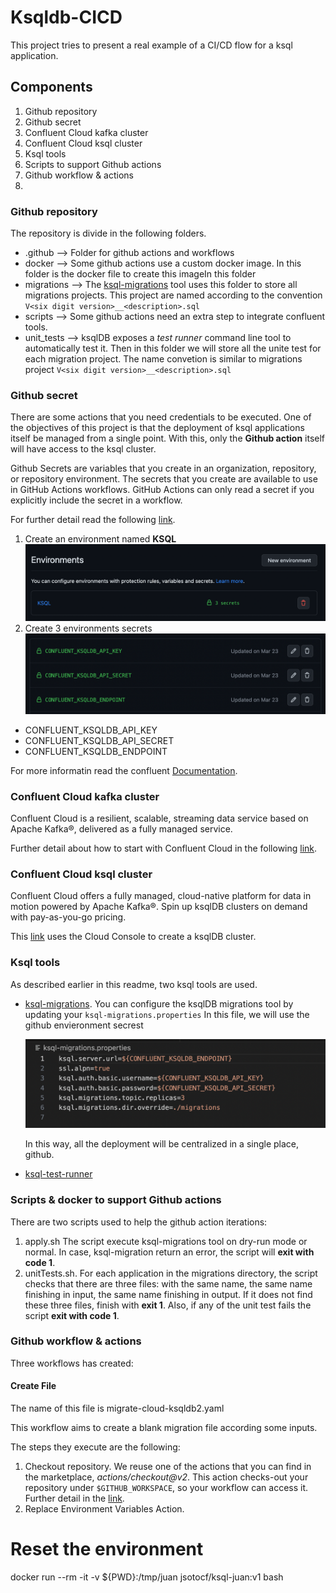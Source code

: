 # Ksqldb-CICD

This project tries to present a real example of a CI/CD flow for a ksql application.

## Components

1. Github repository
2. Github secret
3. Confluent Cloud kafka cluster
4. Confluent Cloud ksql cluster
5. Ksql tools
6. Scripts to support Github actions
7. Github workflow & actions
8.

### Github repository

The repository is divide in the following folders.

* .github --> Folder for github actions and workflows
* docker  --> Some github actions use a custom docker image. In this folder is the docker file to create this imageIn this folder
* migrations --> The [ksql-migrations](https://docs.ksqldb.io/en/latest/operate-and-deploy/migrations-tool/https:/) tool uses this folder to store all migrations projects. This project are named according to the convention `V<six digit version>__<description>.sql`
* scripts --> Some github actions need an extra step to integrate confluent tools.
* unit_tests --> ksqlDB exposes a *test runner* command line tool to automatically test it. Then in this folder we will store all the unite test for each migration project. The name convetion is similar to migrations project `V<six digit version>__<description>.sql`

### Github secret

There are some actions that you need credentials to be executed. One of the objectives of this project is that the deployment of ksql applications itself be managed from a single point. With this, only the **Github action** itself will have access to the ksql cluster.

Github Secrets are variables that you create in an organization, repository, or repository environment. The secrets that you create are available to use in GitHub Actions workflows. GitHub Actions can only read a secret if you explicitly include the secret in a workflow.

For further detail read the following [link](https://docs.github.com/en/actions/security-guides/encrypted-secrets#creating-encrypted-secrets-for-an-environmenthttps:/).

1. Create an environment named **KSQL**
   ![](assets/20230620_123524_environmetn.png)
2. Create 3 environments secrets
   ![](assets/20230620_123754_Secret.png)

* CONFLUENT_KSQLDB_API_KEY
* CONFLUENT_KSQLDB_API_SECRET
* CONFLUENT_KSQLDB_ENDPOINT

For more informatin read the confluent [Documentation](https://docs.confluent.io/cloud/current/access-management/authenticate/api-keys/api-keys.html).

### Confluent Cloud kafka cluster

Confluent Cloud is a resilient, scalable, streaming data service based on Apache Kafka®, delivered as a fully managed service.

Further detail about how to start with Confluent Cloud in the following [link](https://docs.confluent.io/cloud/current/get-started/index.htmlhttps:/).

### Confluent Cloud ksql cluster

Confluent Cloud offers a fully managed, cloud-native platform for data in motion powered by Apache Kafka®. Spin up ksqlDB clusters on demand with pay-as-you-go pricing.

This [link](https://docs.confluent.io/cloud/current/get-started/index.html#section-2-add-ksql-cloud-to-the-cluster) uses the Cloud Console to create a ksqlDB cluster.

### Ksql tools

As described earlier in this readme, two ksql tools are used.

* [ksql-migrations](https://docs.ksqldb.io/en/latest/operate-and-deploy/migrations-tool/https:/). You can configure the ksqlDB migrations tool by updating your `ksql-migrations.properties`
  In this file, we will use the github envieronment secrest

  ![](assets/20230620_152526_config_file.png)

  In this way, all the deployment will be centralized in a single place, github.
* [ksql-test-runner](https://docs.ksqldb.io/en/latest/how-to-guides/test-an-app/)

### Scripts & docker to support Github actions

There are two scripts used to help the github action iterations:

1. apply.sh The script execute ksql-migrations tool on dry-run mode or normal. In case, ksql-migration return an error, the script will **exit with code 1**.
2. unitTests.sh. For each application in the migrations directory, the script checks that there are three files: with the same name, the same name finishing in input, the same name finishing in output. If it does not find these three files, finish with **exit 1**. Also, if any of the unit test fails the script **exit with code 1**.

### Github workflow & actions

Three workflows has created:

#### Create File

The name of this file is migrate-cloud-ksqldb2.yaml

This workflow aims to create a blank migration file according some inputs.

The steps they execute are the following:

1. Checkout repository. We reuse one of the actions that you can find in the marketplace, *actions/checkout@v2*.
   This action checks-out your repository under `$GITHUB_WORKSPACE`, so your workflow can access it.
   Further detail in the [link](https://github.com/actions/checkout).
2. Replace Environment Variables Action. 

# Reset the environment

docker run --rm -it -v ${PWD}:/tmp/juan jsotocf/ksql-juan:v1 bash
